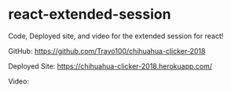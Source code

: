 # react-extended-session
Code, Deployed site, and video for the extended session for react!

GitHub: https://github.com/Travo100/chihuahua-clicker-2018

Deployed Site: https://chihuahua-clicker-2018.herokuapp.com/

Video:  <processing>